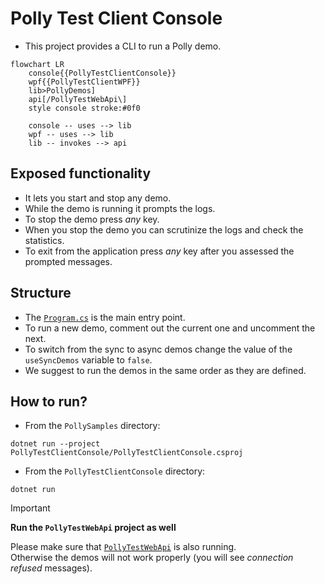 # Polly Test Client Console

- This project provides a CLI to run a Polly demo.

```mermaid
flowchart LR
    console{{PollyTestClientConsole}}
    wpf{{PollyTestClientWPF}}
    lib>PollyDemos]
    api[/PollyTestWebApi\]
    style console stroke:#0f0

    console -- uses --> lib
    wpf -- uses --> lib
    lib -- invokes --> api
```

## Exposed functionality

- It lets you start and stop any demo.
- While the demo is running it prompts the logs.
- To stop the demo press _any_ key.
- When you stop the demo you can scrutinize the logs and check the statistics.
- To exit from the application press _any_ key after you assessed the prompted messages.

## Structure

- The [`Program.cs`](Program.cs) is the main entry point.
- To run a new demo, comment out the current one and uncomment the next.
- To switch from the sync to async demos change the value of the  `useSyncDemos` variable to `false`.
- We suggest to run the demos in the same order as they are defined.

## How to run?

- From the `PollySamples` directory:
```none
dotnet run --project PollyTestClientConsole/PollyTestClientConsole.csproj
```

- From the `PollyTestClientConsole` directory:
```none
dotnet run
```

> [!IMPORTANT]
> **Run the `PollyTestWebApi` project as well**
>
> Please make sure that [`PollyTestWebApi`](../PollyTestWebApi/README.md) is also running. <br/>
> Otherwise the demos will not work properly (you will see _connection refused_ messages).
